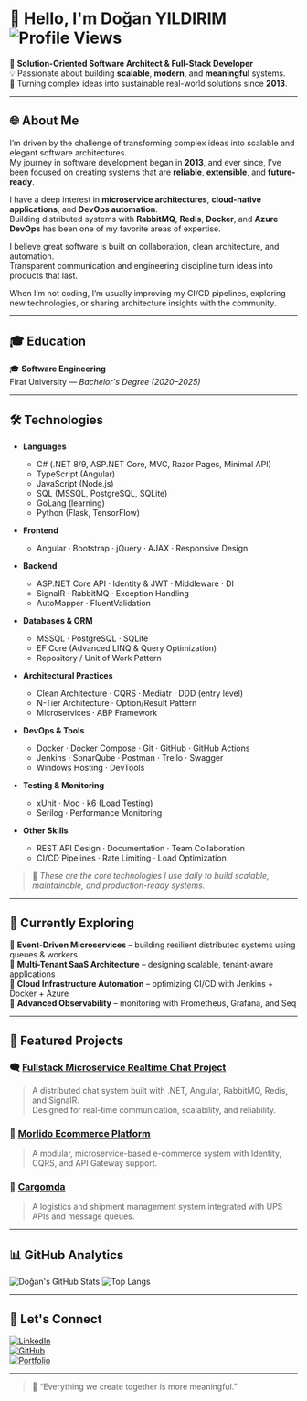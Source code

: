 # 👋 Hello, I'm Doğan YILDIRIM   ![Profile Views](https://komarev.com/ghpvc/?username=dgnyldrm7&label=Profile%20views&color=brightgreen&style=for-the-badge)

🚀 **Solution-Oriented Software Architect & Full-Stack Developer**  
💡 Passionate about building **scalable**, **modern**, and **meaningful** systems.  
🧩 Turning complex ideas into sustainable real-world solutions since **2013**.

---

## 🌐 About Me

I’m driven by the challenge of transforming complex ideas into scalable and elegant software architectures.  
My journey in software development began in **2013**, and ever since, I’ve been focused on creating systems that are **reliable**, **extensible**, and **future-ready**.

I have a deep interest in **microservice architectures**, **cloud-native applications**, and **DevOps automation**.  
Building distributed systems with **RabbitMQ**, **Redis**, **Docker**, and **Azure DevOps** has been one of my favorite areas of expertise.

I believe great software is built on collaboration, clean architecture, and automation.  
Transparent communication and engineering discipline turn ideas into products that last.

When I’m not coding, I’m usually improving my CI/CD pipelines, exploring new technologies, or sharing architecture insights with the community.

---

## 🎓 Education

🎓 **Software Engineering**  
Firat University — *Bachelor's Degree (2020–2025)*


---

## 🛠️ Technologies

- **Languages**
  - C# (.NET 8/9, ASP.NET Core, MVC, Razor Pages, Minimal API)
  - TypeScript (Angular)
  - JavaScript (Node.js)
  - SQL (MSSQL, PostgreSQL, SQLite)
  - GoLang (learning)
  - Python (Flask, TensorFlow)

- **Frontend**
  - Angular · Bootstrap · jQuery · AJAX · Responsive Design

- **Backend**
  - ASP.NET Core API · Identity & JWT · Middleware · DI
  - SignalR · RabbitMQ · Exception Handling
  - AutoMapper · FluentValidation

- **Databases & ORM**
  - MSSQL · PostgreSQL · SQLite
  - EF Core (Advanced LINQ & Query Optimization)
  - Repository / Unit of Work Pattern

- **Architectural Practices**
  - Clean Architecture · CQRS · Mediatr · DDD (entry level)
  - N-Tier Architecture · Option/Result Pattern
  - Microservices · ABP Framework

- **DevOps & Tools**
  - Docker · Docker Compose · Git · GitHub · GitHub Actions
  - Jenkins · SonarQube · Postman · Trello · Swagger
  - Windows Hosting · DevTools

- **Testing & Monitoring**
  - xUnit · Moq · k6 (Load Testing)
  - Serilog · Performance Monitoring

- **Other Skills**
  - REST API Design · Documentation · Team Collaboration
  - CI/CD Pipelines · Rate Limiting · Load Optimization

> 💬 *These are the core technologies I use daily to build scalable, maintainable, and production-ready systems.*

---

## 🌱 Currently Exploring

🔹 **Event-Driven Microservices** – building resilient distributed systems using queues & workers  
🔹 **Multi-Tenant SaaS Architecture** – designing scalable, tenant-aware applications  
🔹 **Cloud Infrastructure Automation** – optimizing CI/CD with Jenkins + Docker + Azure  
🔹 **Advanced Observability** – monitoring with Prometheus, Grafana, and Seq  

---

## 🌟 Featured Projects

### 🗨️ [Fullstack Microservice Realtime Chat Project](https://github.com/dgnyldrm7/FullstackMicroServiceRealtimeChatProject)
> A distributed chat system built with .NET, Angular, RabbitMQ, Redis, and SignalR.  
> Designed for real-time communication, scalability, and reliability.

### 🛒 [Morlido Ecommerce Platform](https://github.com/dgnyldrm7/Morlido)
> A modular, microservice-based e-commerce system with Identity, CQRS, and API Gateway support.

### 🚚 [Cargomda](https://github.com/dgnyldrm7/Cargomda)
> A logistics and shipment management system integrated with UPS APIs and message queues.

---

## 📊 GitHub Analytics

![Doğan's GitHub Stats](https://github-readme-stats.vercel.app/api?username=dgnyldrm7&show_icons=true&theme=radical)
![Top Langs](https://github-readme-stats.vercel.app/api/top-langs/?username=dgnyldrm7&layout=compact&theme=radical)



---

## 🤝 Let's Connect

[![LinkedIn](https://img.shields.io/badge/LinkedIn-Doğan%20Yıldırım-blue?style=for-the-badge&logo=linkedin)](https://linkedin.com/in/dogan-yildirim)  
[![GitHub](https://img.shields.io/badge/GitHub-dgnyldrm7-black?style=for-the-badge&logo=github)](https://github.com/dgnyldrm7)  
[![Portfolio](https://img.shields.io/badge/Portfolio-coming%20soon-orange?style=for-the-badge&logo=vercel)](#)

---

> 💬 “Everything we create together is more meaningful.”
